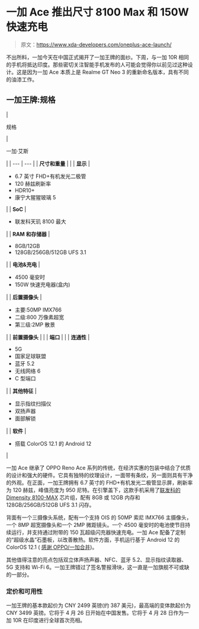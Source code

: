 # 一加 Ace 推出尺寸 8100 Max 和 150W 快速充电

> 原文：<https://www.xda-developers.com/oneplus-ace-launch/>

不出所料，一加今天在中国正式揭开了一加王牌的面纱。下周，与一加 10R 相同的手机将抵达印度。那些密切关注智能手机发布的人可能会觉得你以前见过这种设计。这是因为一加 Ace 本质上是 Realme GT Neo 3 的重新命名版本，具有不同的油漆工作。

## 一加王牌:规格

| 

规格

 | 

一加·艾斯

 |
| --- | --- |
| **尺寸和重量** |  |
| **显示** | 

*   6.7 英寸 FHD+有机发光二极管
*   120 赫兹刷新率
*   HDR10+
*   康宁大猩猩玻璃 5

 |
| **SoC** | 

*   联发科天玑 8100 最大

 |
| **RAM 和存储器** | 

*   8GB/12GB
*   128GB/256GB/512GB UFS 3.1

 |
| **电池&充电** | 

*   4500 毫安时
*   150W 快速充电器(盒内)

 |
| **后置摄像头** | 

*   主要:50MP IMX766
*   二级:800 万像素超宽
*   第三级:2MP 散景

 |
| **前置摄像头** |  |
| **端口** |  |
| **连通性** | 

*   5G
*   国家足球联盟
*   蓝牙 5.2
*   无线网络 6
*   C 型端口

 |
| **其他特征** | 

*   显示指纹扫描仪
*   双扬声器
*   面部解锁

 |
| **软件** | 

*   搭载 ColorOS 12.1 的 Android 12

 |

一加 Ace 继承了 OPPO Reno Ace 系列的传统，在经济实惠的包装中结合了优质的设计和强大的硬件。它具有独特的纹理设计，一面带有条纹，另一面则具有干净的外观。在正面，一加王牌拥有 6.7 英寸的 FHD+有机发光二极管显示屏，刷新率为 120 赫兹，峰值亮度为 950 尼特。在引擎盖下，这款手机采用了[联发科的 Dimensity 8100-MAX](https://www.xda-developers.com/mediatek-dimensity-8000-series-announcement/) 芯片组，配有 8GB 或 12GB 内存和 128GB/256GB/512GB UFS 3.1 闪存。

背面有一个三摄像头系统，配有一个支持 OIS 的 50MP 索尼 IMX766 主摄像头，一个 8MP 超宽摄像头和一个 2MP 微距镜头。一个 4500 毫安时的电池使节目持续运行，并支持通过附带的 150 瓦超级闪充器快速充电。一加 Ace 配备了定制的“超级水晶”石墨板，以改善散热。软件方面，手机运行基于 Android 12 的 ColorOS 12.1 ( [感谢 OPPO/一加合并](https://www.xda-developers.com/oneplus-merges-oppo/))。

其他值得注意的亮点包括双立体声扬声器、NFC、蓝牙 5.2、显示指纹读取器、5G 支持和 Wi-Fi 6。一加王牌错过了签名警报滑块，这一直是一加旗舰不可或缺的一部分。

### 定价和可用性

一加王牌的基本款起价为 CNY 2499 英镑(约 387 美元)，最高端的变体款起价为 CNY 3499 英镑。它将于 4 月 26 日开始在中国发售。它将于 4 月 28 日作为一加 10R 在印度进行全球首次亮相。